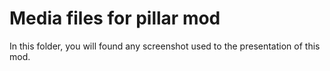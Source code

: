 Media files for pillar mod
==========================

In this folder, you will found any screenshot used to the presentation of this mod.
